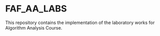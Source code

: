 # FAF_AA_LABS
This repository contains the implementation of the laboratory works for Algorithm Analysis Course.

